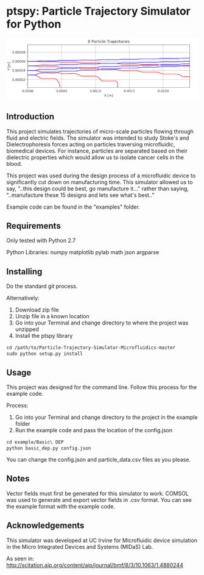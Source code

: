 <hidden cmd="git push https://rms1000watt@github.com/rms1000watt/Particle-Trajectory-Simulator-Microfluidics.git master:master"/>

# ptspy: Particle Trajectory Simulator for Python

![8 Particle Simulation](8-particles.png)

## Introduction


This project simulates trajectories of micro-scale particles flowing through fluid and electric fields. The simulator was intended to study Stoke's and Dielectrophoresis forces acting on particles traversing microfluidic, biomedical devices. For instance, particles are separated based on their dielectric properties which would allow us to isolate cancer cells in the blood. 

This project was used during the design process of a microfluidic device to significantly cut down on manufacturing time. This simulator allowed us to say, "..this design could be best, go manufacture it..." rather than saying, "..manufacture these 15 designs and lets see what's best.."

Example code can be found in the "examples" folder.

## Requirements

Only tested with Python 2.7

Python Libraries:
	numpy
	matplotlib
	pylab
	math
	json
	argparse

## Installing 

Do the standard git process.

Alternatively:
1. Download zip file
2. Unzip file in a known location
3. Go into your Terminal and change directory to where the project was unzipped
4. Install the ptspy library


```
cd /path/to/Particle-Trajectory-Simulator-Microfluidics-master
sudo python setup.py install
```

## Usage

This project was designed for the command line. Follow this process for the example code.

Process:
1. Go into your Terminal and change directory to the project in the example folder
2. Run the example code and pass the location of the config.json


```
cd example/Basic\ DEP
python basic_dep.py config.json
```

You can change the config.json and particle_data.csv files as you please.

## Notes

Vector fields must first be generated for this simulator to work. COMSOL was used to generate and export vector fields in .csv format. You can see the example format with the example code.

## Acknowledgements

This simulator was developed at UC Irvine for Microfluidic device simulation in the Micro Integrated Devices and Systems (MIDaS) Lab.

As seen in: http://scitation.aip.org/content/aip/journal/bmf/8/3/10.1063/1.4880244